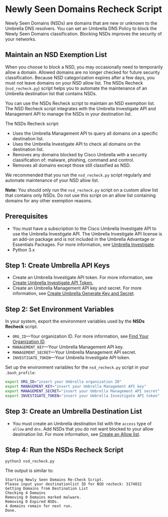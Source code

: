 # Newly Seen Domains Recheck Script

Newly Seen Domains (NSDs) are domains that are new or unknown to the Umbrella DNS resolvers. You can set an Umbrella DNS Policy to block the Newly Seen Domains classification. Blocking NSDs improves the security of your networks.

## Maintain an NSD Exemption List

When you choose to block a NSD, you may occasionally need to temporarily allow a domain. Allowed domains are no longer checked for future security classification. Because NSD categorization expires after a few days, you must not leave domains on your NSD allow list. The NSDs Recheck (`nsd_recheck.py`) script helps you to automate the maintenance of an Umbrella destination list that contains NSDs.

You can use the NSDs Recheck script to maintain an NSD exemption list. The NSD Recheck script integrates with the Umbrella Investigate API and Management API to manage the NSDs in your destination list. 

The NSDs Recheck script:

* Uses the Umbrella Management API to query all domains on a specific destination list.
* Uses the Umbrella Investigate API to check all domains on the destination list.
* Removes any domains blocked by Cisco Umbrella with a security classification of: malware, phishing, command and control.
* Removes all domains except those still classified as NSD.

We recommended that you run the `nsd_recheck.py` script regularly and automate maintenance of your NSD allow list.

**Note:** You should only run the `nsd_recheck.py` script on a custom allow list that contains only NSDs. Do not use this script on an allow list containing domains for any other exemption reasons.

## Prerequisites

* You must have a subscription to the Cisco Umbrella Investigate API to use the Umbrella Investigate API.
The Umbrella Investigate API license is an add-on package and is not included in the Umbrella Advantage or Essentials Packages. For more information, see [Umbrella Investigate](https://umbrella.cisco.com/products/umbrella-investigate).
* Python 3.x

## Step 1: Create Umbrella API Keys

* Create an Umbrella Investigate API token. For more information, see [Create Umbrella Investigate API Token.](https://developer.cisco.com/docs/cloud-security/#!investigate-getting-started)
* Create an Umbrella Management API key and secret. For more information, see [Create Umbrella Generate Key and Secret](https://developer.cisco.com/docs/cloud-security/#!getting-started-overview).

## Step 2: Set Environment Variables

In your system, export the environment variables used by the **NSDs Recheck** script.

* `ORG_ID`—Your organization ID. For more information, see [Find Your Organization ID](https://developer.cisco.com/docs/cloud-security/#!getting-started-overview/get-organization-information).
* `MANAGEMENT_KEY`—Your Umbrella Management API key.
* `MANAGEMENT_SECRET`—Your Umbrella Management API secret.
* `INVESTIGATE_TOKEN`—Your Umbrella Investigate API token.

Set up the environment variables for the `nsd_recheck.py` script in your `.bash_profile`:

```bash
export ORG_ID="insert your Umbrella organization ID"
export MANAGEMENT_KEY="insert your Umbrella Management API key"
export MANAGEMENT_SECRET="insert your Umbrella Management API secret"
export INVESTIGATE_TOKEN="insert your Umbrella Investigate API token"
```

## Step 3: Create an Umbrella Destination List

* You must create an Umbrella destination list with the `access` type of `allow` and `dns`. Add NSDs that you do not want blocked to your allow destination list. For more information, see [Create an Allow list](https://docs.umbrella.com/deployment-umbrella/docs/add-a-new-destination-list).

## Step 4: Run the NSDs Recheck Script

```shell
python3 nsd_recheck.py
```

The output is similar to:

```commandline
Starting Newly Seen Domains Re-Check Script.
Please input your destinationlist ID for NSD recheck: 3174032
Getting Domains from Destination List
Checking 4 Domains
Removing 0 Domains marked malware.
Removing 0 Expired NSDs.
4 domains remain for next run.
Done.
```
